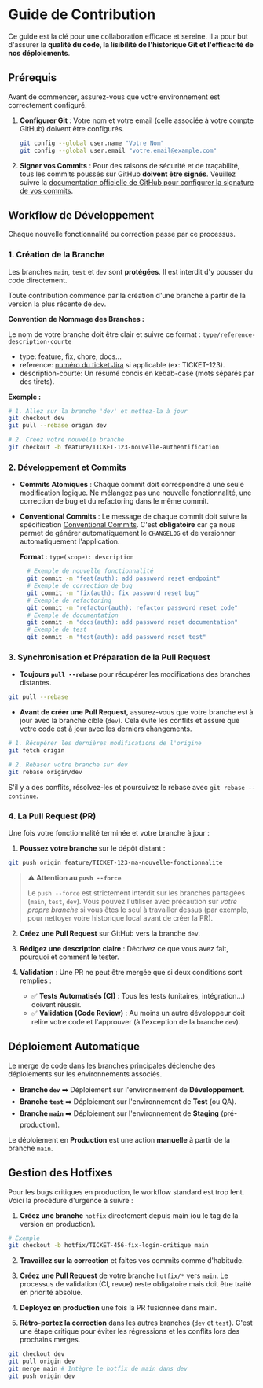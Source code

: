 # Guide de Contribution

Ce guide est la clé pour une collaboration efficace et sereine. Il a pour but d'assurer la **qualité du code, la lisibilité de l'historique Git et l'efficacité de nos déploiements**.

## Prérequis

Avant de commencer, assurez-vous que votre environnement est correctement configuré.

1. **Configurer Git** : Votre nom et votre email (celle associée à votre compte GitHub) doivent être configurés.

    ```bash
    git config --global user.name "Votre Nom"
    git config --global user.email "votre.email@example.com"
    ```

2. **Signer vos Commits** : Pour des raisons de sécurité et de traçabilité, tous les commits poussés sur GitHub **doivent être signés**. Veuillez suivre la [documentation officielle de GitHub pour configurer la signature de vos commits](https://docs.github.com/fr/authentication/managing-commit-signature-verification/signing-commits).


## Workflow de Développement

Chaque nouvelle fonctionnalité ou correction passe par ce processus.

### 1. Création de la Branche

Les branches `main`, `test` et `dev` sont **protégées**. Il est interdit d'y pousser du code directement.

Toute contribution commence par la création d'une branche à partir de la version la plus récente de `dev`. 

**Convention de Nommage des Branches :**
    
Le nom de votre branche doit être clair et suivre ce format : `type/reference-description-courte`
- type: feature, fix, chore, docs...
- reference: [numéro du ticket Jira](https://support.atlassian.com/jira-cloud-administration/docs/use-the-github-for-jira-app/) si applicable (ex: TICKET-123).
- description-courte: Un résumé concis en kebab-case (mots séparés par des tirets).

**Exemple :**

```bash
# 1. Allez sur la branche 'dev' et mettez-la à jour
git checkout dev
git pull --rebase origin dev

# 2. Créez votre nouvelle branche
git checkout -b feature/TICKET-123-nouvelle-authentification
```

### 2. Développement et Commits 

- **Commits Atomiques** : Chaque commit doit correspondre à une seule modification logique. Ne mélangez pas une nouvelle fonctionnalité, une correction de bug et du refactoring dans le même commit.

- **Conventional Commits** : Le message de chaque commit doit suivre la spécification [Conventional Commits](https://www.conventionalcommits.org/). C'est **obligatoire** car ça nous permet de générer automatiquement le `CHANGELOG` et de versionner automatiquement l'application.

    **Format** : `type(scope): description`

    ```bash
      # Exemple de nouvelle fonctionnalité
      git commit -m "feat(auth): add password reset endpoint" 
      # Exemple de correction de bug
      git commit -m "fix(auth): fix password reset bug"
      # Exemple de refactoring
      git commit -m "refactor(auth): refactor password reset code"
      # Exemple de documentation
      git commit -m "docs(auth): add password reset documentation"
      # Exemple de test
      git commit -m "test(auth): add password reset test"
    ```

### 3. Synchronisation et Préparation de la Pull Request

- **Toujours `pull --rebase`** pour récupérer les modifications des branches distantes.

```bash
git pull --rebase
``` 

- **Avant de créer une Pull Request**, assurez-vous que votre branche est à jour avec la branche cible (`dev`). Cela évite les conflits et assure que votre code est à jour avec les derniers changements.

```bash 
# 1. Récupérer les dernières modifications de l'origine
git fetch origin 

# 2. Rebaser votre branche sur dev
git rebase origin/dev
```

S'il y a des conflits, résolvez-les et poursuivez le rebase avec `git rebase --continue`.

### 4. La Pull Request (PR)

Une fois votre fonctionnalité terminée et votre branche à jour :

1. **Poussez votre branche** sur le dépôt distant :

```bash
git push origin feature/TICKET-123-ma-nouvelle-fonctionnalite
```

> **⚠️ Attention au `push --force`**
> 
> Le `push --force` est strictement interdit sur les branches partagées (`main`, `test`, `dev`). Vous pouvez l'utiliser avec précaution sur *votre propre branche* si vous êtes le seul à travailler dessus (par exemple, pour nettoyer votre historique local avant de créer la PR).

2. **Créez une Pull Request** sur GitHub vers la branche `dev`.

3. **Rédigez une description claire** : Décrivez ce que vous avez fait, pourquoi et comment le tester.

4. **Validation** : Une PR ne peut être mergée que si deux conditions sont remplies :

    - ✅ **Tests Automatisés (CI)** : Tous les tests (unitaires, intégration...) doivent réussir.
    - ✅ **Validation (Code Review)** : Au moins un autre développeur doit relire votre code et l'approuver (à l'exception de la branche `dev`).

## Déploiement Automatique

Le merge de code dans les branches principales déclenche des déploiements sur les environnements associés.

- **Branche `dev`** ➡️ Déploiement sur l'environnement de **Développement**.
- **Branche `test`** ➡️ Déploiement sur l'environnement de **Test** (ou QA).
- **Branche `main`** ➡️ Déploiement sur l'environnement de **Staging** (pré-production).

Le déploiement en **Production** est une action **manuelle** à partir de la branche `main`.

## Gestion des Hotfixes

Pour les bugs critiques en production, le workflow standard est trop lent. Voici la procédure d'urgence à suivre :

1. **Créez une branche** `hotfix` directement depuis main (ou le tag de la version en production).

  ```bash
  # Exemple
  git checkout -b hotfix/TICKET-456-fix-login-critique main
  ```

2. **Travaillez sur la correction** et faites vos commits comme d'habitude.

3. **Créez une Pull Request** de votre branche `hotfix/*` vers `main`. Le processus de validation (CI, revue) reste obligatoire mais doit être traité en priorité absolue.

4. **Déployez en production** une fois la PR fusionnée dans main.

5. **Rétro-portez la correction** dans les autres branches (`dev` et `test`). C'est une étape critique pour éviter les régressions et les conflits lors des prochains merges.

  ```bash
  git checkout dev
  git pull origin dev
  git merge main # Intègre le hotfix de main dans dev
  git push origin dev
  ```